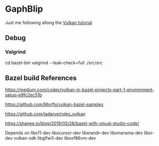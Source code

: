 # GaphBlip

Just me following allong the [Vulkan tutorial](https://vulkan-tutorial.com/Drawing_a_triangle/Setup/Logical_device_and_queues)

## Debug
### Valgrind
cd bazel-bin
valgrind --leak-check=full ./src/src

## Bazel build References
https://medium.com/codex/vulkan-in-bazel-projects-part-1-environment-setup-e9fc2ec51b

https://github.com/Morfly/vulkan-bazel-samples

https://github.com/jadarve/rules_vulkan

https://shanee.io/blog/2019/05/28/bazel-with-visual-studio-code/

Depends on
libx11-dev
libxcursor-dev
libxrandr-dev
libxinerama-dev
libxi-dev
vulkan-sdk
libglfw3-dev
libxxf86vm-dev